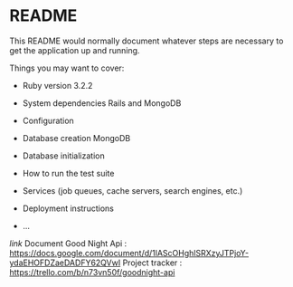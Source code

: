 # README

This README would normally document whatever steps are necessary to get the
application up and running.

Things you may want to cover:

* Ruby version
   3.2.2
* System dependencies
   Rails and MongoDB
* Configuration

* Database creation
   MongoDB
* Database initialization

* How to run the test suite

* Services (job queues, cache servers, search engines, etc.)

* Deployment instructions

* ...



*link*
Document Good Night Api : https://docs.google.com/document/d/1lAScOHghlSRXzyJTPjoY-ydaEHOFDZaeDADFY62QVwI
Project tracker : https://trello.com/b/n73vn50f/goodnight-api


